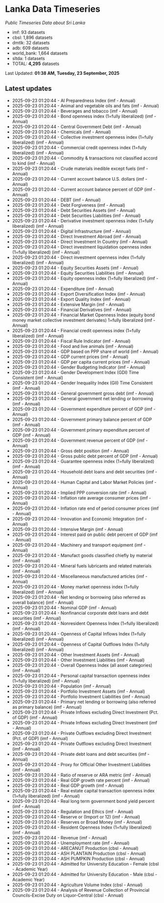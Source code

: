 # Lanka Data Timeseries
*Public Timeseries Data about Sri Lanka*

* imf: 93 datasets
* cbsl: 1,896 datasets
* dmtlk: 32 datasets
* adb: 609 datasets
* world_bank: 1,664 datasets
* sltda: 1 datasets
* TOTAL: **4,295** datasets

Last Updated: **01:38 AM, Tuesday, 23 September, 2025**

## Latest updates

* 2025-09-23 01:20:44 - AI Preparedness Index (imf - Annual)
* 2025-09-23 01:20:44 - Animal and vegetable oils and fats (imf - Annual)
* 2025-09-23 01:20:44 - Beverages and tobacco (imf - Annual)
* 2025-09-23 01:20:44 - Bond openness index (1=fully liberalized) (imf - Annual)
* 2025-09-23 01:20:44 - Central Government Debt (imf - Annual)
* 2025-09-23 01:20:44 - Chemicals (imf - Annual)
* 2025-09-23 01:20:44 - Collective investment openness index (1=fully liberalized) (imf - Annual)
* 2025-09-23 01:20:44 - Commercial credit openness index (1=fully liberalized) (imf - Annual)
* 2025-09-23 01:20:44 - Commodity & transactions not classified accord to kind (imf - Annual)
* 2025-09-23 01:20:44 - Crude materials inedible except fuels (imf - Annual)
* 2025-09-23 01:20:44 - Current account balance U.S. dollars (imf - Annual)
* 2025-09-23 01:20:44 - Current account balance percent of GDP (imf - Annual)
* 2025-09-23 01:20:44 - DEBT (imf - Annual)
* 2025-09-23 01:20:44 - Debt Forgiveness (imf - Annual)
* 2025-09-23 01:20:44 - Debt Securities Assets (imf - Annual)
* 2025-09-23 01:20:44 - Debt Securities Liabilities (imf - Annual)
* 2025-09-23 01:20:44 - Derivative investment openness index (1=fully liberalized) (imf - Annual)
* 2025-09-23 01:20:44 - Digital Infrastructure (imf - Annual)
* 2025-09-23 01:20:44 - Direct Investment Abroad (imf - Annual)
* 2025-09-23 01:20:44 - Direct Investment In Country (imf - Annual)
* 2025-09-23 01:20:44 - Direct investment liquidation openness index (1=fully liberalized) (imf - Annual)
* 2025-09-23 01:20:44 - Direct investment openness index (1=fully liberalized) (imf - Annual)
* 2025-09-23 01:20:44 - Equity Securities Assets (imf - Annual)
* 2025-09-23 01:20:44 - Equity Securities Liabilities (imf - Annual)
* 2025-09-23 01:20:44 - Equity openness index (1=fully liberalized) (imf - Annual)
* 2025-09-23 01:20:44 - Expenditure (imf - Annual)
* 2025-09-23 01:20:44 - Export Diversification Index (imf - Annual)
* 2025-09-23 01:20:44 - Export Quality Index (imf - Annual)
* 2025-09-23 01:20:44 - Extensive Margin (imf - Annual)
* 2025-09-23 01:20:44 - Financial Derivatives (imf - Annual)
* 2025-09-23 01:20:44 - Financial Market Openness Index (equity bond money market collective investment derivates) 1=fully liberalized (imf - Annual)
* 2025-09-23 01:20:44 - Financial credit openness index (1=fully liberalized) (imf - Annual)
* 2025-09-23 01:20:44 - Fiscal Rule Indicator (imf - Annual)
* 2025-09-23 01:20:44 - Food and live animals (imf - Annual)
* 2025-09-23 01:20:44 - GDP based on PPP share of world (imf - Annual)
* 2025-09-23 01:20:44 - GDP current prices (imf - Annual)
* 2025-09-23 01:20:44 - GDP per capita current prices (imf - Annual)
* 2025-09-23 01:20:44 - Gender Budgeting Indicator (imf - Annual)
* 2025-09-23 01:20:44 - Gender Development Index (GDI) Time Consistent (imf - Annual)
* 2025-09-23 01:20:44 - Gender Inequality Index (GII) Time Consistent (imf - Annual)
* 2025-09-23 01:20:44 - General government gross debt (imf - Annual)
* 2025-09-23 01:20:44 - General government net lending or borrowing (imf - Annual)
* 2025-09-23 01:20:44 - Government expenditure percent of GDP (imf - Annual)
* 2025-09-23 01:20:44 - Government primary balance percent of GDP (imf - Annual)
* 2025-09-23 01:20:44 - Government primary expenditure percent of GDP (imf - Annual)
* 2025-09-23 01:20:44 - Government revenue percent of GDP (imf - Annual)
* 2025-09-23 01:20:44 - Gross debt position (imf - Annual)
* 2025-09-23 01:20:44 - Gross public debt percent of GDP (imf - Annual)
* 2025-09-23 01:20:44 - Guarantee openness index (1=fully liberalized) (imf - Annual)
* 2025-09-23 01:20:44 - Household debt loans and debt securities (imf - Annual)
* 2025-09-23 01:20:44 - Human Capital and Labor Market Policies (imf - Annual)
* 2025-09-23 01:20:44 - Implied PPP conversion rate (imf - Annual)
* 2025-09-23 01:20:44 - Inflation rate average consumer prices (imf - Annual)
* 2025-09-23 01:20:44 - Inflation rate end of period consumer prices (imf - Annual)
* 2025-09-23 01:20:44 - Innovation and Economic Integration (imf - Annual)
* 2025-09-23 01:20:44 - Intensive Margin (imf - Annual)
* 2025-09-23 01:20:44 - Interest paid on public debt percent of GDP (imf - Annual)
* 2025-09-23 01:20:44 - Machinery and transport equipment (imf - Annual)
* 2025-09-23 01:20:44 - Manufact goods classified chiefly by material (imf - Annual)
* 2025-09-23 01:20:44 - Mineral fuels lubricants and related materials (imf - Annual)
* 2025-09-23 01:20:44 - Miscellaneous manufactured articles (imf - Annual)
* 2025-09-23 01:20:44 - Money market openness index (1=fully liberalized) (imf - Annual)
* 2025-09-23 01:20:44 - Net lending or borrowing (also referred as overall balance) (imf - Annual)
* 2025-09-23 01:20:44 - Nominal GDP (imf - Annual)
* 2025-09-23 01:20:44 - Nonfinancial corporate debt loans and debt securities (imf - Annual)
* 2025-09-23 01:20:44 - Nonresident Openness Index (1=fully liberalized) (imf - Annual)
* 2025-09-23 01:20:44 - Openness of Capital Inflows Index (1=fully liberalized) (imf - Annual)
* 2025-09-23 01:20:44 - Openness of Capital Outflows Index (1=fully liberalized) (imf - Annual)
* 2025-09-23 01:20:44 - Other Investment Assets (imf - Annual)
* 2025-09-23 01:20:44 - Other Investment Liabilities (imf - Annual)
* 2025-09-23 01:20:44 - Overall Openness Index (all asset categories) (imf - Annual)
* 2025-09-23 01:20:44 - Personal capital transaction openness index (1=fully liberalized) (imf - Annual)
* 2025-09-23 01:20:44 - Population (imf - Annual)
* 2025-09-23 01:20:44 - Portfolio Investment Assets (imf - Annual)
* 2025-09-23 01:20:44 - Portfolio Investment Liabilities (imf - Annual)
* 2025-09-23 01:20:44 - Primary net lending or borrowing (also referred as primary balance) (imf - Annual)
* 2025-09-23 01:20:44 - Private Inflows excluding Direct Investment (Pct. of GDP) (imf - Annual)
* 2025-09-23 01:20:44 - Private Inflows excluding Direct Investment (imf - Annual)
* 2025-09-23 01:20:44 - Private Outflows excluding Direct Investment (Pct. of GDP) (imf - Annual)
* 2025-09-23 01:20:44 - Private Outflows excluding Direct Investment (imf - Annual)
* 2025-09-23 01:20:44 - Private debt loans and debt securities (imf - Annual)
* 2025-09-23 01:20:44 - Proxy for Official Other Investment Liabilities (imf - Annual)
* 2025-09-23 01:20:44 - Ratio of reserve or ARA metric (imf - Annual)
* 2025-09-23 01:20:44 - Real GDP growth rate percent (imf - Annual)
* 2025-09-23 01:20:44 - Real GDP growth (imf - Annual)
* 2025-09-23 01:20:44 - Real estate capital transaction openness index (1=fully liberalized) (imf - Annual)
* 2025-09-23 01:20:44 - Real long term government bond yield percent (imf - Annual)
* 2025-09-23 01:20:44 - Regulation and Ethics (imf - Annual)
* 2025-09-23 01:20:44 - Reserve or (Import or 12) (imf - Annual)
* 2025-09-23 01:20:44 - Reserves or Broad Money (imf - Annual)
* 2025-09-23 01:20:44 - Resident Openness Index (1=fully liberalized) (imf - Annual)
* 2025-09-23 01:20:44 - Revenue (imf - Annual)
* 2025-09-23 01:20:44 - Unemployment rate (imf - Annual)
* 2025-09-23 01:20:44 - ARECANUT Production (cbsl - Annual)
* 2025-09-23 01:20:44 - ASH PLANTAIN Production (cbsl - Annual)
* 2025-09-23 01:20:44 - ASH PUMPKIN Production (cbsl - Annual)
* 2025-09-23 01:20:44 - Admitted for University Education - Female (cbsl - Academic Year)
* 2025-09-23 01:20:44 - Admitted for University Education - Male (cbsl - Academic Year)
* 2025-09-23 01:20:44 - Agriculture Volume Index (cbsl - Annual)
* 2025-09-23 01:20:44 - Analysis of Revenue Collection of Provincial Councils-Excise Duty on Liquor-Central (cbsl - Annual)